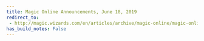 ```yaml
---
title: Magic Online Announcements, June 18, 2019
redirect_to:
 - http://magic.wizards.com/en/articles/archive/magic-online/magic-online-announcements-june-18-2019
has_build_notes: False
---
```

